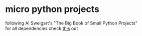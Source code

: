 # micro python projects
following Al Sweigart's "The Big Book of Small Python Projects"\
for all dependencies check [this](https://pypi.org/project/BigBookPython/) out
